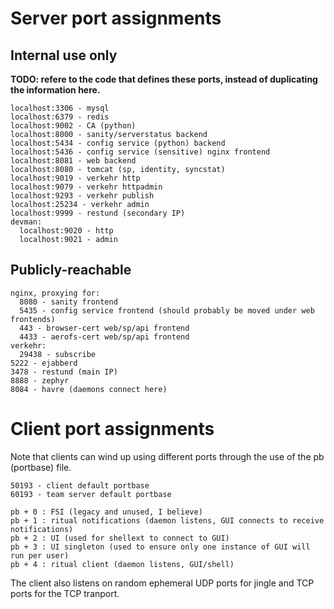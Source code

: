 # Server port assignments

## Internal use only

**TODO: refere to the code that defines these ports, instead of duplicating the information here.**

```
localhost:3306 - mysql
localhost:6379 - redis
localhost:9002 - CA (python)
localhost:8000 - sanity/serverstatus backend
localhost:5434 - config service (python) backend
localhost:5436 - config service (sensitive) nginx frontend
localhost:8081 - web backend
localhost:8080 - tomcat (sp, identity, syncstat)
localhost:9019 - verkehr http
localhost:9079 - verkehr httpadmin
localhost:9293 - verkehr publish
localhost:25234 - verkehr admin
localhost:9999 - restund (secondary IP)
devman:
  localhost:9020 - http
  localhost:9021 - admin
```

## Publicly-reachable

```
nginx, proxying for:
  8080 - sanity frontend
  5435 - config service frontend (should probably be moved under web frontends)
  443 - browser-cert web/sp/api frontend
  4433 - aerofs-cert web/sp/api frontend
verkehr:
  29438 - subscribe
5222 - ejabberd
3478 - restund (main IP)
8888 - zephyr
8084 - havre (daemons connect here)
```

# Client port assignments

Note that clients can wind up using different ports through the use of the pb (portbase) file.

```
50193 - client default portbase
60193 - team server default portbase
```

```
pb + 0 : FSI (legacy and unused, I believe)
pb + 1 : ritual notifications (daemon listens, GUI connects to receive notifications)
pb + 2 : UI (used for shellext to connect to GUI)
pb + 3 : UI singleton (used to ensure only one instance of GUI will run per user)
pb + 4 : ritual client (daemon listens, GUI/shell)
```

The client also listens on random ephemeral UDP ports for jingle and TCP ports for the TCP tranport.